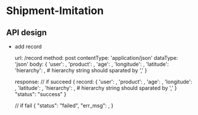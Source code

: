 # Shipment-Imitation

## API design
* add record  


    url:  /record
    method: post
    contentType: 'application/json'
    dataType: 'json'
    body: {
        'user': <username>,
        'product': <product-name>,
        'age': <age>,
        'longitude': <longitude>,
        'latitude': <latitude>
        'hierarchy': <hierarchy>, #  hierarchy string should sparated by ','
    }
    
    response:
    // if succeed
    {
        record: {
            'user': <username>,
            'product': <product-name>,
            'age': <age>,
            'longitude': <longitude>,
            'latitude': <latitude>,
            'hierarchy': <hierarchy>, #  hierarchy string should sparated by ','
        }
        "status": "success"
    }
    
    // if fail
    {
        "status": "failed",
        "err_msg": <error message>,
    }